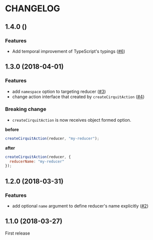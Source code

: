 # CHANGELOG

## 1.4.0 ()

### Features

+ Add temporal improvement of TypeScript's typings ([#6](https://github.com/airtoxin/redux-cirquit/pull/6))

## 1.3.0 (2018-04-01)

### Features

+ add `namespace` option to targeting reducer ([#3](https://github.com/airtoxin/redux-cirquit/pull/3))
+ change action interface that created by `createCirquitAction` ([#4](https://github.com/airtoxin/redux-cirquit/pull/4))

### Breaking change

+ `createCirquitAction` is now receives object formed option.

__before__

```js
createCirquitAction(reducer, "my-reducer");
```

__after__

```js
createCirquitAction(reducer, {
  reducerName: "my-reducer"
});
```

## 1.2.0 (2018-03-31)

### Features

+ add optional `name` argument to define reducer's name explicitly ([#2](https://github.com/airtoxin/redux-cirquit/pull/2))

## 1.1.0 (2018-03-27)

First release
